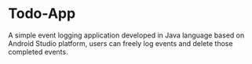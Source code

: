 # Todo-App
A simple event logging application developed in Java language based on Android Studio platform, users can freely log events and delete those completed events.

